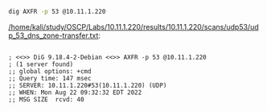 ```bash
dig AXFR -p 53 @10.11.1.220
```

[/home/kali/study/OSCP/Labs/10.11.1.220/results/10.11.1.220/scans/udp53/udp_53_dns_zone-transfer.txt](file:///home/kali/study/OSCP/Labs/10.11.1.220/results/10.11.1.220/scans/udp53/udp_53_dns_zone-transfer.txt):

```

; <<>> DiG 9.18.4-2-Debian <<>> AXFR -p 53 @10.11.1.220
; (1 server found)
;; global options: +cmd
;; Query time: 147 msec
;; SERVER: 10.11.1.220#53(10.11.1.220) (UDP)
;; WHEN: Mon Aug 22 09:32:32 EDT 2022
;; MSG SIZE  rcvd: 40



```
